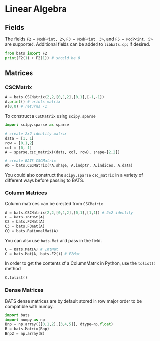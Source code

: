 # Linear Algebra

## Fields

The fields `F2 = ModP<int, 2>`, `F3 = ModP<int, 3>`, and `F5 = ModP<int, 5>` are supported.  Additional fields can be added to `libbats.cpp` if desired.

```python
from bats import F2
print(F2(1) + F2(1)) # should be 0
```

## Matrices
### CSCMatrix

```python
A = bats.CSCMatrix(2,2,[0,1,2],[0,1],[-1,-1])
A.print() # prints matrix
A(0,0) # returns -1
```

To construct a `CSCMatrix` using `scipy.sparse`:
```python
import scipy.sparse as sparse

# create 2x2 identity matrix
data = [1, 1]
row = [0,1,2]
col = [0, 1]
A = sparse.csc_matrix((data, col, row), shape=[2,2])

# create BATS CSCMatrix
Ab = bats.CSCMatrix(*A.shape, A.indptr, A.indices, A.data)
```
You could also construct the `scipy.sparse` `csc_matrix` in a variety of different ways before passing to BATS.

### Column Matrices

Column matrices can be created from `CSCMatrix`
```python
A = bats.CSCMatrix(2,2,[0,1,2],[0,1],[1,1]) # 2x2 identity
C = bats.IntMat(A)
C2 = bats.F2Mat(A)
C3 = bats.F3mat(A)
CQ = bats.RationalMat(A)
```

You can also use `bats.Mat` and pass in the field.
```python
C = bats.Mat(A) # IntMat
C = bats.Mat(A, bats.F2()) # F2Mat
```

In order to get the contents of a ColumnMatrix in Python, use the `tolist()` method
```python
C.tolist()
```

### Dense Matrices

BATS dense matrices are by default stored in row major order to be compatible with numpy.  

```python
import bats
import numpy as np
Bnp = np.array([[0,1,2],[3,4,5]], dtype=np.float)
B = bats.Matrix(Bnp)
Bnp2 = np.array(B)
```
